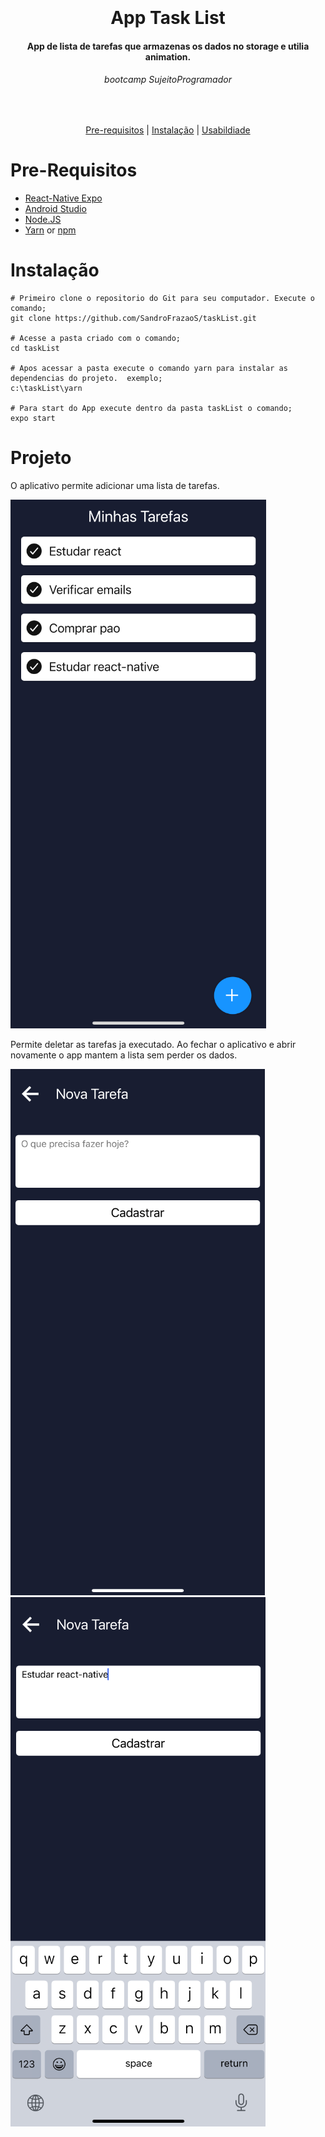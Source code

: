 <h1 align="center">
  <br>
  <br>
  App Task List
</h1>

<h4 align="center">
   App de lista de tarefas que armazenas os dados no storage e utilia animation.
</h4>

<h6 align="center">
  bootcamp SujeitoProgramador
</h6>

<br/>

<p align="center">
  <a href="#Pre-Requisitos">Pre-requisitos</a> |
  <a href="#Instalação">Instalação</a> |
  <a href="#Usabilidade">Usabildiade</a>
</p>

# Pre-Requisitos

* [React-Native Expo](https://reactnative.dev/)
* [Android Studio](https://developer.android.com/studio) 
* [Node.JS](https://nodejs.org/)
* [Yarn](https://classic.yarnpkg.com/) or [npm](https://www.npmjs.com/get-npm)


# Instalação
```
# Primeiro clone o repositorio do Git para seu computador. Execute o comando; 
git clone https://github.com/SandroFrazaoS/taskList.git

# Acesse a pasta criado com o comando; 
cd taskList

# Apos acessar a pasta execute o comando yarn para instalar as dependencias do projeto.  exemplo;
c:\taskList\yarn

# Para start do App execute dentro da pasta taskList o comando;
expo start
```

# Projeto

O aplicativo permite adicionar uma lista de tarefas.

![1][tela1]

Permite deletar as tarefas ja executado. Ao fechar o aplicativo e abrir novamente o app mantem a lista sem perder os dados.

![2][tela2]
![3][tela3]





[tela1]: T1.png
[tela2]: T2.png
[tela3]: T3.png

